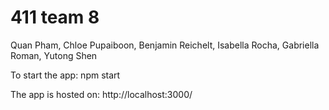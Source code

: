 # 411 team 8

Quan Pham, Chloe Pupaiboon, Benjamin Reichelt, Isabella Rocha, Gabriella Roman, Yutong Shen

To start the app: npm start 

The app is hosted on: http://localhost:3000/
